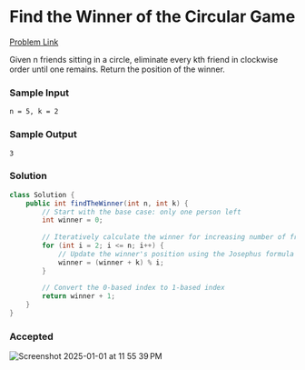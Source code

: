 # Find the Winner of the Circular Game

[Problem Link](https://leetcode.com/problems/find-the-winner-of-the-circular-game/) 

Given n friends sitting in a circle, eliminate every kth friend in clockwise order until one remains. Return the position of the winner.

### Sample Input
```
n = 5, k = 2
```
### Sample Output
```
3 
```

### Solution
```java
class Solution {
    public int findTheWinner(int n, int k) {
        // Start with the base case: only one person left
        int winner = 0;
        
        // Iteratively calculate the winner for increasing number of friends
        for (int i = 2; i <= n; i++) {
            // Update the winner's position using the Josephus formula
            winner = (winner + k) % i;
        }
        
        // Convert the 0-based index to 1-based index
        return winner + 1;
    }
}
```

### Accepted
![Screenshot 2025-01-01 at 11 55 39 PM](https://github.com/user-attachments/assets/047a7803-75b7-475b-a861-0dd8be3c5f87)
